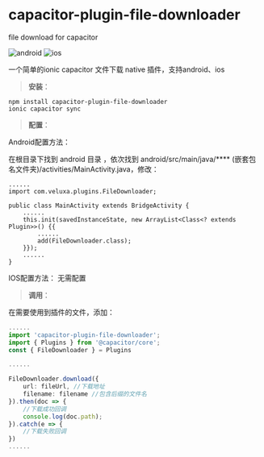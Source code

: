 # capacitor-plugin-file-downloader
file download for capacitor


![android](https://img.shields.io/badge/android-pass-green)
![ios](https://img.shields.io/badge/ios-pass-green)

一个简单的ionic capacitor 文件下载 native 插件，支持android、ios

> **安装**：
```
npm install capacitor-plugin-file-downloader
ionic capacitor sync
```

> **配置**：

Android配置方法：

在根目录下找到 android 目录 ，依次找到 android/src/main/java/**** (嵌套包名文件夹)/activities/MainActivity.java，修改：

```
......
import com.veluxa.plugins.FileDownloader;

public class MainActivity extends BridgeActivity {
    ......
    this.init(savedInstanceState, new ArrayList<Class<? extends Plugin>>() {{
        ......
        add(FileDownloader.class);
    }});
    ......
}
```

IOS配置方法：
无需配置

> **调用**：

在需要使用到插件的文件，添加：

```ts
......
import 'capacitor-plugin-file-downloader';
import { Plugins } from '@capacitor/core';
const { FileDownloader } = Plugins

......

FileDownloader.download({
    url: fileUrl, //下载地址
    filename: filename //包含后缀的文件名
}).then(doc => {
    //下载成功回调
    console.log(doc.path);
}).catch(e => {
    //下载失败回调
})
......
```